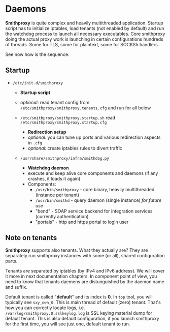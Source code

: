 
# Daemons

**Smithproxy** is quite complex and heavily multithreaded application. Startup script has to initialize iptables, load tenants (not enabled by default) and run the watchdog process to launch all necessary executables.
Core smithproxy doing the actual proxy work is launching in certain configurations hundreds of threads. Some for TLS, some for plaintext, some for SOCKS5 handlers.

See now how is the sequence.


## Startup

- `/etc/init.d/smithproxy`
    - **Startup script** 
    -  *optional*: read tenant config from `/etc/smithproxy/smithproxy.tenants.cfg` and run for all below 

    - `/etc/smithproxy/smithproxy.startup.sh` read `/etc/smithproxy/smithproxy.startup.cfg`
        - **Redirection setup**
        - *optional*: you can tune up ports and various redirection aspects in `.cfg`
        - *optional*: create iptables rules to divert traffic 
    
    - `/usr/share/smithproxy/infra/smithdog.py` 
        - **Watchdog daemon**
        - execute and keep alive core components and daemons (if any crashes, it loads it again)
        - Components:
            - `/usr/bin/smithproxy` - core binary, heavily multithreaded (instance per tenant)
            - `/usr/bin/smithd` - query daemon (single instance) *for future use*
            - "bend" - SOAP service backend for integration services (currently authentication)
            - "portals" - http and https portal to login user



## Note on tenants
**Smithproxy** supports also tenants. What they actually are? They are separately run smithproxy instances with some (or all), shared configuration parts.  

Tenants are separated by iptables (by IPv4 and IPv6 address). We will cover it more in next documentation chapters. 
In component point of view, you need to know that tenants daemens are distunguished by the daemon name and suffix.  

Default tenant is called "**default**" and its index is **0**.
In `top` tool, you will typically see `sxy_own_0`. This is main thread of default (zero) tenant.
That's how you can correctly locate logs, i.e. `/var/log/smithproxy.0.sslkeylog.log` is SSL keying material dump for default tenant.
This is also default configuration, if you launch smithproxy for the first time, you will see just one, default tenant to run.
